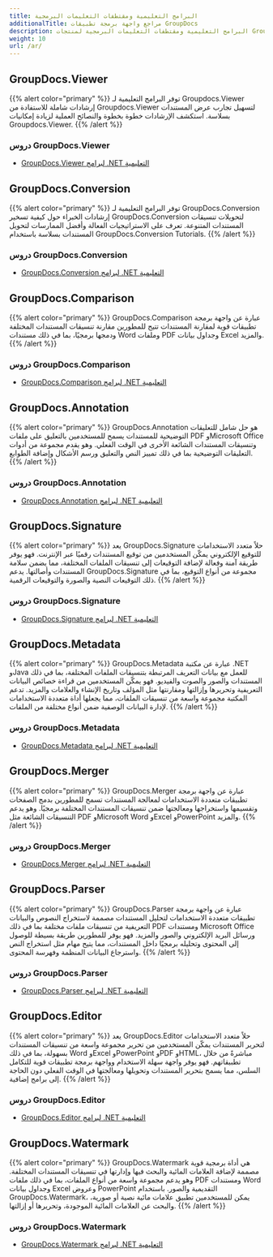 ```yaml
---
title: البرامج التعليمية ومقتطفات التعليمات البرمجية
additionalTitle: مراجع واجهة برمجة تطبيقات GroupDocs
description: البرامج التعليمية ومقتطفات التعليمات البرمجية لمنتجات GroupDocs مثل GroupDocs.Viewer وGroupDocs.Annotation وGroupDocs.Conversion ومنتجات أخرى.
weight: 10
url: /ar/
---
```


## GroupDocs.Viewer
{{% alert color="primary" %}}
توفر البرامج التعليمية لـ Groupdocs.Viewer إرشادات شاملة للاستفادة من Groupdocs.Viewer لتسهيل تجارب عرض المستندات بسلاسة. استكشف الإرشادات خطوة بخطوة والنصائح العملية لزيادة إمكانيات Groupdocs.Viewer.
{{% /alert %}}

### دروس GroupDocs.Viewer
- [GroupDocs.Viewer لبرامج .NET التعليمية](../viewer/ar/net/)


## GroupDocs.Conversion
{{% alert color="primary" %}}
توفر البرامج التعليمية لـ GroupDocs.Conversion إرشادات الخبراء حول كيفية تسخير GroupDocs.Conversion لتحويلات تنسيقات المستندات المتنوعة. تعرف على الاستراتيجيات الفعالة وأفضل الممارسات لتحويل المستندات بسلاسة باستخدام GroupDocs.Conversion Tutorials.
{{% /alert %}}

### دروس GroupDocs.Conversion
- [GroupDocs.Conversion لبرامج .NET التعليمية](../conversion/ar/net/)


## GroupDocs.Comparison
{{% alert color="primary" %}}
GroupDocs.Comparison عبارة عن واجهة برمجة تطبيقات قوية لمقارنة المستندات تتيح للمطورين مقارنة تنسيقات المستندات المختلفة ودمجها برمجيًا، بما في ذلك مستندات Word وملفات PDF وجداول بيانات Excel والمزيد.
{{% /alert %}}

### دروس GroupDocs.Comparison
- [GroupDocs.Comparison لبرامج .NET التعليمية](../comparison/ar/net/)


## GroupDocs.Annotation
{{% alert color="primary" %}}
GroupDocs.Annotation هو حل شامل للتعليقات التوضيحية للمستندات يسمح للمستخدمين بالتعليق على ملفات PDF وMicrosoft Office وتنسيقات المستندات الشائعة الأخرى في الوقت الفعلي. وهو يقدم مجموعة من أدوات التعليقات التوضيحية بما في ذلك تمييز النص والتعليق ورسم الأشكال وإضافة الطوابع.
{{% /alert %}}

### دروس GroupDocs.Annotation
- [GroupDocs.Annotation لبرامج .NET التعليمية](../annotation/ar/net/)


## GroupDocs.Signature
{{% alert color="primary" %}}
يعد GroupDocs.Signature حلاً متعدد الاستخدامات للتوقيع الإلكتروني يمكّن المستخدمين من توقيع المستندات رقميًا عبر الإنترنت. فهو يوفر طريقة آمنة وفعالة لإضافة التوقيعات إلى تنسيقات الملفات المختلفة، مما يضمن سلامة المستندات وأصالتها. يدعم GroupDocs.Signature مجموعة من أنواع التوقيع، بما في ذلك التوقيعات النصية والصورة والتوقيعات الرقمية.
{{% /alert %}}

### دروس GroupDocs.Signature
- [GroupDocs.Signature لبرامج .NET التعليمية](../signature/ar/net/)


## GroupDocs.Metadata
{{% alert color="primary" %}}
GroupDocs.Metadata عبارة عن مكتبة .NET وJava للعمل مع بيانات التعريف المرتبطة بتنسيقات الملفات المختلفة، بما في ذلك المستندات والصور والصوت والفيديو. فهو يمكّن المستخدمين من قراءة خصائص البيانات التعريفية وتحريرها وإزالتها ومقارنتها مثل المؤلف وتاريخ الإنشاء والعلامات والمزيد. تدعم المكتبة مجموعة واسعة من تنسيقات الملفات، مما يجعلها أداة متعددة الاستخدامات لإدارة البيانات الوصفية ضمن أنواع مختلفة من الملفات.
{{% /alert %}}

### دروس GroupDocs.Metadata
- [GroupDocs.Metadata لبرامج .NET التعليمية](../metadata/ar/net/)


## GroupDocs.Merger
{{% alert color="primary" %}}
GroupDocs.Merger عبارة عن واجهة برمجة تطبيقات متعددة الاستخدامات لمعالجة المستندات تسمح للمطورين بدمج الصفحات وتقسيمها واستخراجها ومعالجتها ضمن تنسيقات المستندات المختلفة برمجيًا. وهو يدعم التنسيقات الشائعة مثل PDF وMicrosoft Word وExcel وPowerPoint والمزيد.
{{% /alert %}}

### دروس GroupDocs.Merger
- [GroupDocs.Merger لبرامج .NET التعليمية](../merger/ar/net/)


## GroupDocs.Parser
{{% alert color="primary" %}}
GroupDocs.Parser عبارة عن واجهة برمجة تطبيقات متعددة الاستخدامات لتحليل المستندات مصممة لاستخراج النصوص والبيانات التعريفية من تنسيقات ملفات مختلفة بما في ذلك PDF ومستندات Microsoft Office ورسائل البريد الإلكتروني والصور والمزيد. فهو يوفر للمطورين طريقة بسيطة للوصول إلى المحتوى وتحليله برمجيًا داخل المستندات، مما يتيح مهام مثل استخراج النص واسترجاع البيانات المنظمة وفهرسة المحتوى.
{{% /alert %}}

### دروس GroupDocs.Parser
- [GroupDocs.Parser لبرامج .NET التعليمية](../parser/ar/net/)


## GroupDocs.Editor
{{% alert color="primary" %}}
يعد GroupDocs.Editor حلاً متعدد الاستخدامات لتحرير المستندات يمكّن المستخدمين من تحرير مجموعة واسعة من تنسيقات المستندات بسهولة، بما في ذلك Word وExcel وPowerPoint وPDF وHTML، مباشرةً من خلال تطبيقاتهم. فهو يوفر واجهة سهلة الاستخدام وواجهة برمجة تطبيقات قوية للتكامل السلس، مما يسمح بتحرير المستندات وتحويلها ومعالجتها في الوقت الفعلي دون الحاجة إلى برامج إضافية.
{{% /alert %}}

### دروس GroupDocs.Editor
- [GroupDocs.Editor لبرامج .NET التعليمية](../editor/ar/net/)


## GroupDocs.Watermark
{{% alert color="primary" %}}
GroupDocs.Watermark هي أداة برمجية قوية مصممة لإضافة العلامات المائية والبحث فيها وإدارتها في تنسيقات المستندات المختلفة. وهو يدعم مجموعة واسعة من أنواع الملفات، بما في ذلك ملفات PDF ومستندات Word وجداول بيانات Excel وعروض PowerPoint التقديمية والصور. باستخدام GroupDocs.Watermark، يمكن للمستخدمين تطبيق علامات مائية نصية أو صورية، والبحث عن العلامات المائية الموجودة، وتحريرها أو إزالتها.
{{% /alert %}}

### دروس GroupDocs.Watermark
- [GroupDocs.Watermark لبرامج .NET التعليمية](../watermark/ar/net/)
